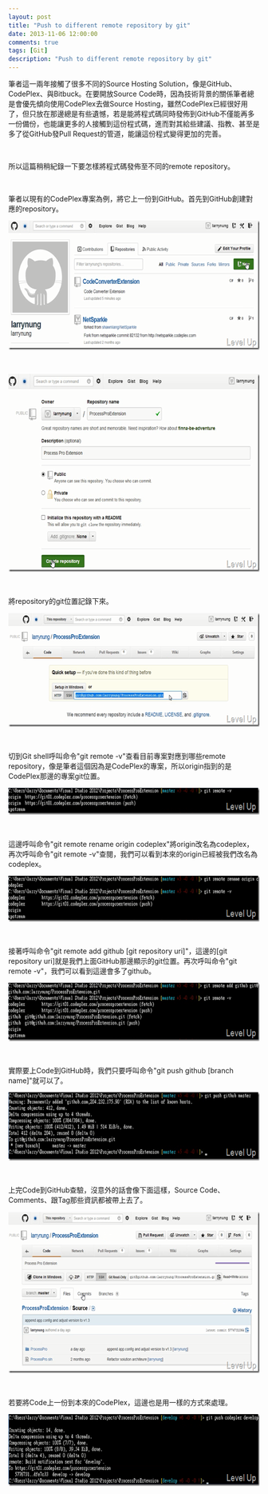 ```yaml
---
layout: post
title: "Push to different remote repository by git"
date: 2013-11-06 12:00:00
comments: true
tags: [Git]
description: "Push to different remote repository by git"
---
```

<p>筆者這一兩年接觸了很多不同的Source Hosting Solution，像是GitHub、CodePlex、與Bitbuck。在要開放Source Code時，因為技術背景的關係筆者總是會優先傾向使用CodePlex去做Source Hosting，雖然CodePlex已經很好用了，但只放在那邊總是有些遺憾，若是能將程式碼同時發佈到GitHub不僅能再多一份備份，也能讓更多的人接觸到這份程式碼，進而對其給些建議、指教、甚至是多了從GitHub發Pull Request的管道，能讓這份程式變得更加的完善。</p>  <p> </p>  <p>所以這篇稍稍紀錄一下要怎樣將程式碼發佈至不同的remote repository。</p>  <p> </p>  <p>筆者以現有的CodePlex專案為例，將它上一份到GitHub。首先到GitHub創建對應的repository。</p>  <p><img style="border-left-width: 0px; border-right-width: 0px; border-bottom-width: 0px; border-top-width: 0px" border="0" alt="image" src="\images\posts\8f0edf04-3576-421f-aa48-0e32a731eb78\image_thumb_1.png" width="644" height="259" /></a></p>  <p> </p>  <p><a href="http://files.dotblogs.com.tw/larrynung/1305/b57799b9241f_BD09/image_2.png"><img style="border-left-width: 0px; border-right-width: 0px; border-bottom-width: 0px; border-top-width: 0px" border="0" alt="image" src="\images\posts\8f0edf04-3576-421f-aa48-0e32a731eb78\image_thumb.png" width="644" height="396" /></a></p>  <p> </p>  <p>將repository的git位置記錄下來。</p>  <p><a href="http://files.dotblogs.com.tw/larrynung/1305/b57799b9241f_BD09/image_6.png"><img style="border-left-width: 0px; border-right-width: 0px; border-bottom-width: 0px; border-top-width: 0px" border="0" alt="image" src="\images\posts\8f0edf04-3576-421f-aa48-0e32a731eb78\image_thumb_2.png" width="644" height="228" /></a></p>  <p> </p>  <p>切到Git shell呼叫命令"git remote -v"查看目前專案對應到哪些remote repository，像是筆者這個因為是CodePlex的專案，所以origin指到的是CodePlex那邊的專案git位置。</p>  <p><a href="http://files.dotblogs.com.tw/larrynung/1305/b57799b9241f_BD09/image_8.png"><img style="border-left-width: 0px; border-right-width: 0px; border-bottom-width: 0px; border-top-width: 0px" border="0" alt="image" src="\images\posts\8f0edf04-3576-421f-aa48-0e32a731eb78\image_thumb_3.png" width="644" height="54" /></a></p>  <p> </p>  <p>這邊呼叫命令"git remote rename origin codeplex"將origin改名為codeplex，再次呼叫命令"git remote -v"查閱，我們可以看到本來的origin已經被我們改名為codeplex。</p>  <p><a href="http://files.dotblogs.com.tw/larrynung/1305/b57799b9241f_BD09/image_10.png"><img style="border-left-width: 0px; border-right-width: 0px; border-bottom-width: 0px; border-top-width: 0px" border="0" alt="image" src="\images\posts\8f0edf04-3576-421f-aa48-0e32a731eb78\image_thumb_4.png" width="644" height="92" /></a></p>  <p> </p>  <p>接著呼叫命令"git remote add github [git repository uri]"，這邊的[git repository uri]就是我們上面GitHub那邊顯示的git位置。再次呼叫命令"git remote -v"，我們可以看到這邊會多了github。</p>  <p><a href="http://files.dotblogs.com.tw/larrynung/1305/b57799b9241f_BD09/image_12.png"><img style="border-left-width: 0px; border-right-width: 0px; border-bottom-width: 0px; border-top-width: 0px" border="0" alt="image" src="\images\posts\8f0edf04-3576-421f-aa48-0e32a731eb78\image_thumb_5.png" width="644" height="117" /></a></p>  <p> </p>  <p>實際要上Code到GitHub時，我們只要呼叫命令"git push github [branch name]"就可以了。</p>  <p><a href="http://files.dotblogs.com.tw/larrynung/1305/b57799b9241f_BD09/image_14.png"><img style="border-left-width: 0px; border-right-width: 0px; border-bottom-width: 0px; border-top-width: 0px" border="0" alt="image" src="\images\posts\8f0edf04-3576-421f-aa48-0e32a731eb78\image_thumb_6.png" width="644" height="137" /></a></p>  <p> </p>  <p>上完Code到GitHub查驗，沒意外的話會像下面這樣，Source Code、Comments、跟Tag那些資訊都被帶上去了。</p>  <p><a href="http://files.dotblogs.com.tw/larrynung/1305/b57799b9241f_BD09/image_16.png"><img style="border-left-width: 0px; border-right-width: 0px; border-bottom-width: 0px; border-top-width: 0px" border="0" alt="image" src="\images\posts\8f0edf04-3576-421f-aa48-0e32a731eb78\image_thumb_7.png" width="644" height="323" /></a></p>  <p> </p>  <p>若要將Code上一份到本來的CodePlex，這邊也是用一樣的方式來處理。</p>  <p><a href="http://files.dotblogs.com.tw/larrynung/1305/b57799b9241f_BD09/image_18.png"><img style="border-top: 0px; border-right: 0px; border-bottom: 0px; border-left: 0px" border="0" alt="image" src="\images\posts\8f0edf04-3576-421f-aa48-0e32a731eb78\image_thumb_8.png" width="653" height="144" /></p>